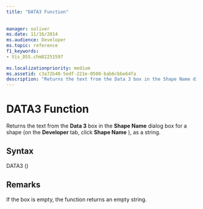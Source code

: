```yaml
---
title: "DATA3 Function"
 
 
manager: soliver
ms.date: 11/16/2014
ms.audience: Developer
ms.topic: reference
f1_keywords:
- Vis_DSS.chm82251597
 
ms.localizationpriority: medium
ms.assetid: c3a72b48-5edf-221e-0508-bab6cbbe64fa
description: "Returns the text from the Data 3 box in the Shape Name dialog box for a shape (on the Developer tab, click Shape Name ), as a string."
---
```


# DATA3 Function

Returns the text from the **Data 3** box in the **Shape Name** dialog box for a shape (on the **Developer** tab, click **Shape Name** ), as a string. 
  
## Syntax

DATA3 ()
  
## Remarks

If the box is empty, the function returns an empty string. 
  

